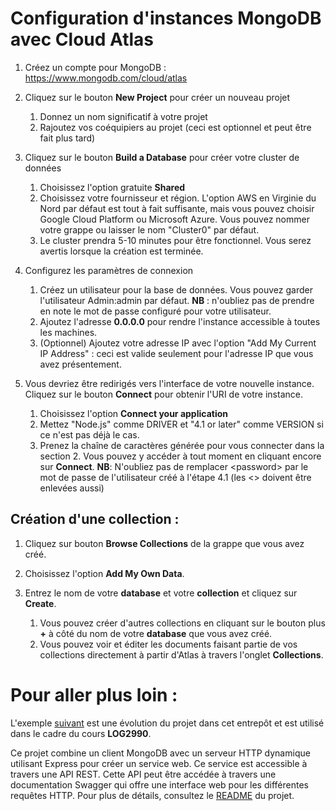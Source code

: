 # Configuration d'instances MongoDB avec Cloud Atlas
 

1. Créez un compte pour MongoDB : https://www.mongodb.com/cloud/atlas
2. Cliquez sur le bouton **New Project** pour créer un nouveau projet
    
    1. Donnez un nom significatif à votre projet
    2. Rajoutez vos coéquipiers au projet (ceci est optionnel et peut être fait plus tard)

3. Cliquez sur le bouton **Build a Database** pour créer votre cluster de données

    1. Choisissez l'option gratuite **Shared**
    2. Choisissez votre fournisseur et région. L'option AWS en Virginie du Nord par défaut est tout à fait suffisante, mais vous pouvez choisir Google Cloud Platform ou Microsoft Azure. Vous pouvez nommer votre grappe ou laisser le nom "Cluster0" par défaut.
    3. Le cluster prendra 5-10 minutes pour être fonctionnel. Vous serez avertis lorsque la création est terminée.

4. Configurez les paramètres de connexion

    1. Créez un utilisateur pour la base de données. Vous pouvez garder l'utilisateur Admin:admin par défaut. **NB** : n'oubliez pas de prendre en note le mot de passe configuré pour votre utilisateur.
    2. Ajoutez l'adresse **0.0.0.0** pour rendre l'instance accessible à toutes les machines.
    3. (Optionnel) Ajoutez votre adresse IP avec l'option "Add My Current IP Address" : ceci est valide seulement pour l'adresse IP que vous avez présentement.

5. Vous devriez être redirigés vers l'interface de votre nouvelle instance. Cliquez sur le bouton **Connect** pour obtenir l'URI de votre instance.
    
    1. Choisissez l'option **Connect your application** 
    2. Mettez "Node.js" comme DRIVER et "4.1 or later" comme VERSION si ce n'est pas déjà le cas.
    3. Prenez la chaîne de caractères générée pour vous connecter dans la section 2. Vous pouvez y accéder à tout moment en cliquant encore sur **Connect**.
        **NB**: N'oubliez pas de remplacer \<password\> par le mot de passe de l'utilisateur créé à l'étape 4.1 (les <> doivent être enlevées aussi)



## Création d'une collection :

1. Cliquez sur bouton **Browse Collections** de la grappe que vous avez créé.
2. Choisissez l'option **Add My Own Data**.
3. Entrez le nom de votre **database** et votre **collection** et cliquez sur **Create**.

    1. Vous pouvez créer d'autres collections en cliquant sur le bouton plus **+** à côté du nom de votre **database** que vous avez créé.
    2. Vous pouvez voir et éditer les documents faisant partie de vos collections directement à partir d'Atlas à travers l'onglet **Collections**.


# Pour aller plus loin :

L'exemple [suivant](https://gitlab.com/nikolayradoev/mongodb-example) est une évolution du projet dans cet entrepôt et est utilisé dans le cadre du cours **LOG2990**.

Ce projet combine un client MongoDB avec un serveur HTTP dynamique utilisant Express pour créer un service web. Ce service est accessible à travers une API REST. Cette API peut être accédée à travers une documentation Swagger qui offre une interface web pour les différentes requêtes HTTP. Pour plus de détails, consultez le [README](https://gitlab.com/nikolayradoev/mongodb-example#documentation-swagger-m%C3%A9thode-recommand%C3%A9e) du projet.